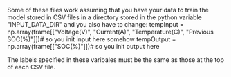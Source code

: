 Some of these files work assuming that you have your data to train the model stored in CSV files in a directory stored in the python variable
"INPUT_DATA_DIR" and you also have to change:
tempInput = np.array(frame[["Voltage(V)", "Current(A)", "Temperature(C)", "Previous SOC(%)"]])# so you init input here somehow
tempOutput = np.array(frame[["SOC(%)"]])# so you init output here 

The labels specified in these varibales must be the same as those at the top of each CSV file.
